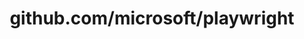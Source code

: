 ---
layout: post
title: github.com/microsoft/playwright
categories: link
tags: [انگلیسی, گیت‌هاب, برنامه‌نویسی]
---